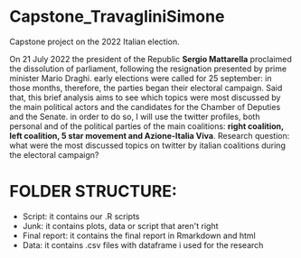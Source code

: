 # Capstone_TravagliniSimone

Capstone project on the 2022 Italian election.

On 21 July 2022 the president of the Republic **Sergio Mattarella** proclaimed the dissolution of parliament, following the resignation presented by prime minister Mario Draghi. early elections were called for 25 september: in those months, therefore, the parties began their electoral campaign.
Said that, this brief analysis aims to see which topics were most discussed by the main political actors and the candidates for the Chamber of Deputies and the Senate. in order to do so, I will use the twitter profiles, both personal and of the political parties of the main coalitions: **right coalition, left coalition, 5 star movement and Azione-Italia Viva**.
Research question: what were the most discussed topics on twitter by italian coalitions during the electoral campaign?

# FOLDER STRUCTURE:
- Script: it contains our .R scripts
- Junk: it contains plots, data or script that aren't right
- Final report: it contains the final report in Rmarkdown and html
- Data: it contains .csv files with dataframe i used for the research
